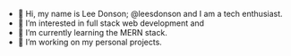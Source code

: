 - 👋 Hi, my name is Lee Donson; @leesdonson and I am a tech enthusiast.
- 👀 I’m interested in full stack web development and
- 🌱 I’m currently learning the MERN stack.
- 💞️ I’m working on my personal projects.


<!---
leesdonson/leesdonson is a ✨ special ✨ repository because its `README.md` (this file) appears on your GitHub profile.
You can click the Preview link to take a look at your changes.
--->
